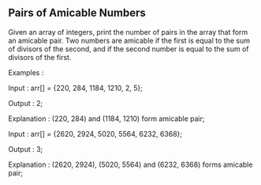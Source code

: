 ## Pairs of Amicable Numbers

Given an array of integers, print the number of pairs in the array that form an amicable pair. Two numbers are amicable if the first is equal to the sum of divisors of the second, and if the second number is equal to the sum of divisors of the first.

Examples : 

Input  : arr[] = {220, 284, 1184, 1210, 2, 5};

Output : 2;

Explanation : (220, 284) and (1184, 1210) 
              form amicable pair;

Input  : arr[] = {2620, 2924, 5020, 5564, 6232, 6368};

Output : 3;

Explanation : (2620, 2924), (5020, 5564) and (6232, 6368)
              forms amicable pair;
